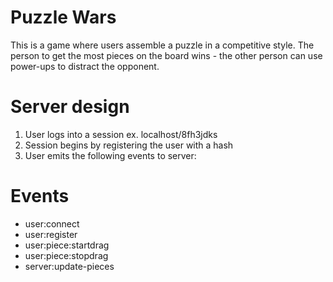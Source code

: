 # Puzzle Wars

This is a game where users assemble a puzzle in a competitive style.
The person to get the most pieces on the board wins - 
the other person can use power-ups to distract the opponent.

# Server design

1. User logs into a session ex. localhost/8fh3jdks
1. Session begins by registering the user with a hash
1. User emits the following events to server:

# Events

- user:connect 
- user:register
- user:piece:startdrag
- user:piece:stopdrag
- server:update-pieces